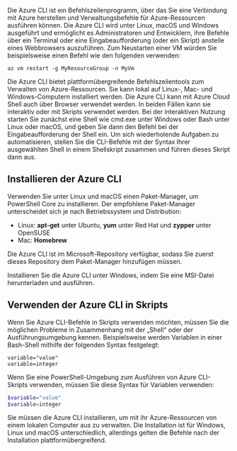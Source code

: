 Die Azure CLI ist ein Befehlszeilenprogramm, über das Sie eine Verbindung mit Azure herstellen und Verwaltungsbefehle für Azure-Ressourcen ausführen können. Die Azure CLI wird unter Linux, macOS und Windows ausgeführt und ermöglicht es Administratoren und Entwicklern, ihre Befehle über ein Terminal oder eine Eingabeaufforderung (oder ein Skript) anstelle eines Webbrowsers auszuführen. Zum Neustarten einer VM würden Sie beispielsweise einen Befehl wie den folgenden verwenden:

 ```azurecli
 az vm restart -g MyResourceGroup -n MyVm
 ```

Die Azure CLI bietet plattformübergreifende Befehlszeilentools zum Verwalten von Azure-Ressourcen. Sie kann lokal auf Linux-, Mac- und Windows-Computern installiert werden. Die Azure CLI kann mit Azure Cloud Shell auch über Browser verwendet werden. In beiden Fällen kann sie interaktiv oder mit Skripts verwendet werden. Bei der interaktiven Nutzung starten Sie zunächst eine Shell wie cmd.exe unter Windows oder Bash unter Linux oder macOS, und geben Sie dann den Befehl bei der Eingabeaufforderung der Shell ein. Um sich wiederholende Aufgaben zu automatisieren, stellen Sie die CLI-Befehle mit der Syntax Ihrer ausgewählten Shell in einem Shellskript zusammen und führen dieses Skript dann aus.

## <a name="how-to-install-azure-cli"></a>Installieren der Azure CLI

Verwenden Sie unter Linux und macOS einen Paket-Manager, um PowerShell Core zu installieren. Der empfohlene Paket-Manager unterscheidet sich je nach Betriebssystem und Distribution:

- Linux: **apt-get** unter Ubuntu, **yum** unter Red Hat und **zypper** unter OpenSUSE
- Mac: **Homebrew**

Die Azure CLI ist im Microsoft-Repository verfügbar, sodass Sie zuerst dieses Repository dem Paket-Manager hinzufügen müssen.

Installieren Sie die Azure CLI unter Windows, indem Sie eine MSI-Datei herunterladen und ausführen.

## <a name="using-the-azure-cli-in-scripts"></a>Verwenden der Azure CLI in Skripts

Wenn Sie Azure CLI-Befehle in Skripts verwenden möchten, müssen Sie die möglichen Probleme in Zusammenhang mit der „Shell“ oder der Ausführungsumgebung kennen. Beispielsweise werden Variablen in einer Bash-Shell mithilfe der folgenden Syntax festgelegt:

```azurecli
variable="value"
variable=integer
```

Wenn Sie eine PowerShell-Umgebung zum Ausführen von Azure CLI-Skripts verwenden, müssen Sie diese Syntax für Variablen verwenden:

```powershell
$variable="value"
$variable=integer
```

Sie müssen die Azure CLI installieren, um mit ihr Azure-Ressourcen von einem lokalen Computer aus zu verwalten. Die Installation ist für Windows, Linux und macOS unterschiedlich, allerdings gelten die Befehle nach der Installation plattformübergreifend.
